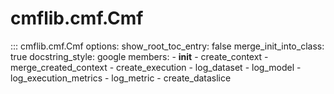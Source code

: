# cmflib.cmf.Cmf

::: cmflib.cmf.Cmf
    options:
      show_root_toc_entry: false
      merge_init_into_class: true
      docstring_style: google
      members:
        - __init__
        - create_context
        - merge_created_context
        - create_execution
        - log_dataset
        - log_model
        - log_execution_metrics
        - log_metric
        - create_dataslice
        
